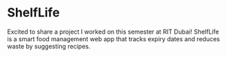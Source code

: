 # ShelfLife
Excited to share a project I worked on this semester at RIT Dubai!  ShelfLife is a smart food management web app that tracks expiry dates and reduces waste by suggesting recipes.
